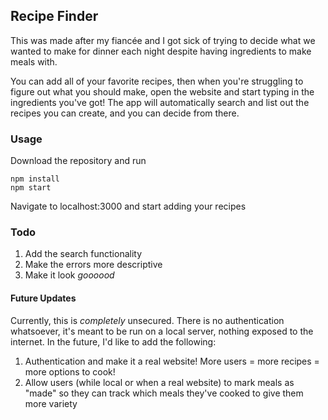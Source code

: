 ## Recipe Finder

This was made after my fiancée and I got sick of trying to decide what we wanted to make for dinner each night despite having ingredients to make meals with.

You can add all of your favorite recipes, then when you're struggling to figure out what you should make, open the website and start typing in the ingredients you've got! The app will automatically search and list out the recipes you can create, and you can decide from there.

### Usage

Download the repository and run

```
npm install
npm start
```

Navigate to localhost:3000 and start adding your recipes

### Todo

1. Add the search functionality
2. Make the errors more descriptive
3. Make it look _goooood_

#### Future Updates

Currently, this is _completely_ unsecured. There is no authentication whatsoever, it's meant to be run on a local server, nothing exposed to the internet. In the future, I'd like to add the following:

1. Authentication and make it a real website! More users = more recipes = more options to cook!
2. Allow users (while local or when a real website) to mark meals as "made" so they can track which meals they've cooked to give them more variety
